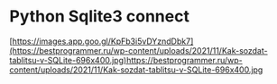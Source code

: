 # Python Sqlite3 connect

[https://images.app.goo.gl/KpFb3i5vDYzndDbk7](https://bestprogrammer.ru/wp-content/uploads/2021/11/Kak-sozdat-tablitsu-v-SQLite-696x400.jpg)https://bestprogrammer.ru/wp-content/uploads/2021/11/Kak-sozdat-tablitsu-v-SQLite-696x400.jpg
